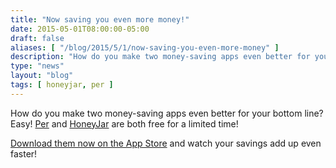 ```yaml
---
title: "Now saving you even more money!"
date: 2015-05-01T08:00:00-05:00
draft: false
aliases: [ "/blog/2015/5/1/now-saving-you-even-more-money" ]
description: "How do you make two money-saving apps even better for your bottom line?"
type: "news"
layout: "blog"
tags: [ honeyjar, per ]
---
```


How do you make two money-saving apps even better for your bottom line? Easy! [Per](/apps/per/) and [HoneyJar](/apps/honeyjar) are both free for a limited time!

[Download them now on the App Store](http://appstore.com/droppedbits?at=11ln59&ct=freefornow) and watch your savings add up even faster!
